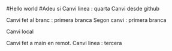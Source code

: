 
#Hello world
#Adeu si
Canvi linea : quarta
Canvi desde github

Canvi fet al branc : primera branca
 Segon canvi : primera branca

Canvi local
 
 
 
 Canvi fet a main en remot.
Canvi linea : tercera
